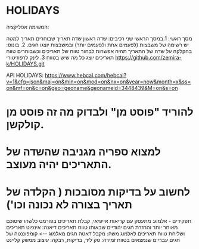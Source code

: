# HOLIDAYS

המשימה אפליקציה: 

מסך ראשי: 
1.במסך הראשי שני רכיבים: שדה ראשון שדה תאריך שבוחרים תאריך למטה יש רשימה 
של משבצות (לפעמים אחת ולפעמים יותר) ובמשבצות יוצגו חגים. 
2. בונוס: בהקלקה על שדה של התאריך תהיה אפשרות לבחור טווח של 
תאריכים וכשבוחרים טווח תאריכים יוצג כל מה שיש בטווח
3. לינק לרפוזיטורי 
https://github.com/zemira-k/HOLIDAYS.git

API HOLIDAYS:
https://www.hebcal.com/hebcal?v=1&cfg=json&maj=on&min=on&mod=on&nx=on&year=now&month=x&ss=on&mf=on&c=on&geo=geoname&geonameid=3448439&M=on&s=on

# להוריד "פוסט מן" ולבדוק מה זה פוסט מן קולקשן.
# למצוא ספריה מגניבה שהשדה של התאריכים יהיה מעוצב.
# לחשוב על בדיקות מסובכות ( הקלדה של תאריך בצורה לא נכונה וכו')

תפקידים - 
אלמוג: מתעסק עם קריאות אייפיאי, קבלת תאריכים בפורמט כלשהו שיסוכם מאוחר יותר
והחזרת חגים יהודיים שבאותו טווח תאריכים
דיאנה: אינפוט תאריכים ושליחת טווח תאריכים לאלמוג
משה: מקבל דאטה חגים מאלמוג --> קומפוננטה של חגים עבריים שנמצאים בטווח
זמירה: טק ליד, בדיקות,
רבקה: עיצוב ממשק קליינט